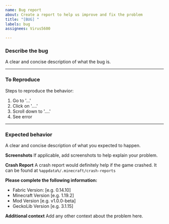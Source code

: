 ```yaml
---
name: Bug report
about: Create a report to help us improve and fix the problem
title: "[BUG] "
labels: bug
assignees: Virus5600

---
```


### **Describe the bug**
A clear and concise description of what the bug is.

---

### **To Reproduce**
Steps to reproduce the behavior:
1. Go to '...'
2. Click on '....'
3. Scroll down to '....'
4. See error

---

### **Expected behavior**
A clear and concise description of what you expected to happen.

**Screenshots**
If applicable, add screenshots to help explain your problem.

**Crash Report**
A crash report would definitely help if the game crashed. It can be found at `%appdata%/.minecraft/crash-reports`

**Please complete the following information:**
 - Fabric Version: [e.g. 0.14.10]
 - Minecraft Version [e.g. 1.19.2]
 - Mod Version [e.g. v1.0.0-beta]
- GeckoLib Version [e.g. 3.1.15]

**Additional context**
Add any other context about the problem here.
